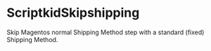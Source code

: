 # ScriptkidSkipshipping
Skip Magentos normal Shipping Method step with a standard (fixed) Shipping Method.

